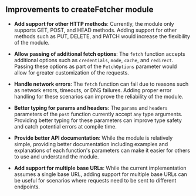 ## Improvements to createFetcher module

- **Add support for other HTTP methods**: Currently, the module only supports GET, POST, and HEAD methods. Adding support for other methods such as PUT, DELETE, and PATCH would increase the flexibility of the module.

- **Allow passing of additional fetch options**: The `fetch` function accepts additional options such as `credentials`, `mode`, `cache`, and `redirect`. Passing these options as part of the `FetchOptions` parameter would allow for greater customization of the requests.

- **Handle network errors**: The `fetch` function can fail due to reasons such as network errors, timeouts, or DNS failures. Adding proper error handling for these scenarios can improve the reliability of the module.

- **Better typing for params and headers**: The `params` and `headers` parameters of the `post` function currently accept `any` type arguments. Providing better typing for these parameters can improve type safety and catch potential errors at compile time.

- **Provide better API documentation**: While the module is relatively simple, providing better documentation including examples and explanations of each function's parameters can make it easier for others to use and understand the module.

- **Add support for multiple base URLs**: While the current implementation assumes a single base URL, adding support for multiple base URLs can be useful for scenarios where requests need to be sent to different endpoints.